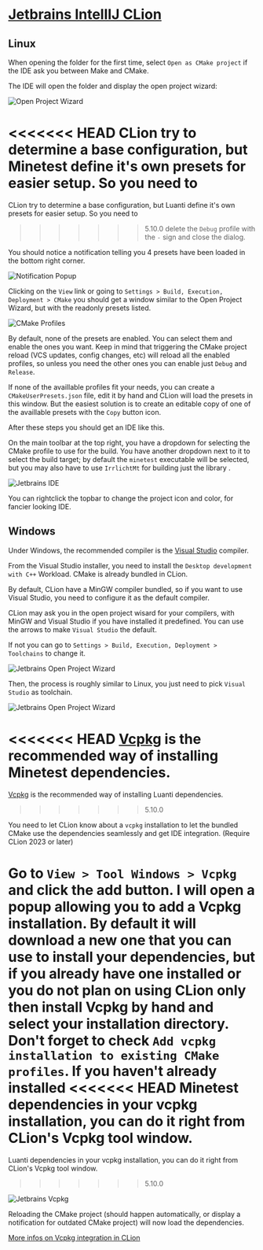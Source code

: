 # [Jetbrains IntellIJ CLion](https://www.jetbrains.com/clion)

## Linux

When opening the folder for the first time, select `Open as CMake project` if the IDE ask you between Make and CMake.

The IDE will open the folder and display the open project wizard:

![Open Project Wizard](images/jetbrains_open_project_wizard_profiles.png)

<<<<<<< HEAD
CLion try to determine a base configuration, but Minetest define it's own presets for easier setup. So you need to
=======
CLion try to determine a base configuration, but Luanti define it's own presets for easier setup. So you need to
>>>>>>> 5.10.0
delete the `Debug` profile with the `-` sign and close the dialog.

You should notice a notification telling you 4 presets have been loaded in the bottom right corner.

![Notification Popup](images/jetbrains_notification_profiles.png)

Clicking on the `View` link or going to `Settings > Build, Execution, Deployment > CMake` you should get a window
similar to the Open Project Wizard, but with the readonly presets listed.

![CMake Profiles](images/jetbrains_cmake_profiles.png)

By default, none of the presets are enabled. You can select them and enable the ones you want. Keep in mind that
triggering the CMake project reload (VCS updates, config changes, etc) will reload all the enabled profiles, so unless
you need the other ones you can enable just `Debug` and `Release`.

If none of the availlable profiles fit your needs, you can create a `CMakeUserPresets.json` file, edit it by hand and
CLion will load the presets in this window. But the easiest solution is to create an editable copy of one of the availlable
presets with the `Copy` button icon.

After these steps you should get an IDE like this.

On the main toolbar at the top right, you have a dropdown for selecting the CMake profile to use for the build. You have another dropdown next to it to select the build target; by default the `minetest` executable will be selected, but you may also have to use `IrrlichtMt` for building just the library .

![Jetbrains IDE](images/jetbrains_ide.png)

You can rightclick the topbar to change the project icon and color, for fancier looking IDE.

## Windows

Under Windows, the recommended compiler is the [Visual Studio](https://visualstudio.microsoft.com) compiler.

From the Visual Studio installer, you need to install the `Desktop development with C++` Workload. CMake is already
bundled in CLion.

By default, CLion have a MinGW compiler bundled, so if you want to use Visual Studio, you need to configure it as the default compiler.

CLion may ask you in the open project wisard for your compilers, with MinGW and Visual Studio if you have installed it predefined. You can use the arrows to make `Visual Studio` the default.

If not you can go to `Settings > Build, Execution, Deployment > Toolchains` to change it.

![Jetbrains Open Project Wizard](images/jetbrains_open_project_wizard_windows_compiler.png)




Then, the process is roughly similar to Linux, you just need to pick `Visual Studio` as toolchain.

![Jetbrains Open Project Wizard](images/jetbrains_open_project_wizard_windows_cmake.png)




<<<<<<< HEAD
[Vcpkg](https://vcpkg.io) is the recommended way of installing Minetest dependencies.
=======
[Vcpkg](https://vcpkg.io) is the recommended way of installing Luanti dependencies.
>>>>>>> 5.10.0

You need to let CLion know about a `vcpkg` installation to let the bundled CMake use the dependencies seamlessly and get
IDE integration. (Require CLion 2023 or later)

Go to `View > Tool Windows > Vcpkg` and click the add button. I will open a popup allowing you to add a Vcpkg
installation. By default it will download a new one that you can use to install your dependencies, but if you already
have one installed or you do not plan on using CLion only then install Vcpkg by hand and select your installation
directory. Don't forget to check `Add vcpkg installation to existing CMake profiles`. If you haven't already installed
<<<<<<< HEAD
Minetest dependencies in your vcpkg installation, you can do it right from CLion's Vcpkg tool window.
=======
Luanti dependencies in your vcpkg installation, you can do it right from CLion's Vcpkg tool window.
>>>>>>> 5.10.0

![Jetbrains Vcpkg](images/jetbrains_vcpkg.png)

Reloading the CMake project (should happen automatically, or display a notification for outdated CMake project) will now
load the dependencies.

[More infos on Vcpkg integration in CLion](https://blog.jetbrains.com/clion/2023/01/support-for-vcpkg-in-clion)

